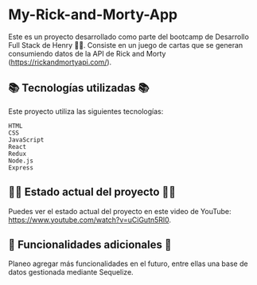 # My-Rick-and-Morty-App

Este es un proyecto desarrollado como parte del bootcamp de Desarrollo Full Stack de Henry 👩‍💻. 
Consiste en un juego de cartas que se generan consumiendo datos de la API de Rick and Morty (https://rickandmortyapi.com/).

## 📚 Tecnologías utilizadas 📚

Este proyecto utiliza las siguientes tecnologías:

    HTML
    CSS
    JavaScript
    React
    Redux
    Node.js
    Express

## 👩‍💻 Estado actual del proyecto 👩‍💻

Puedes ver el estado actual del proyecto en este video de YouTube: https://www.youtube.com/watch?v=uCiGutn5Rl0.

## 🎯 Funcionalidades adicionales 🎯

Planeo agregar más funcionalidades en el futuro, entre ellas una base de datos gestionada mediante Sequelize.
